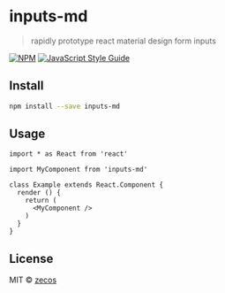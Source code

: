 # inputs-md

> rapidly prototype react material design form inputs

[![NPM](https://img.shields.io/npm/v/inputs-md.svg)](https://www.npmjs.com/package/inputs-md) [![JavaScript Style Guide](https://img.shields.io/badge/code_style-standard-brightgreen.svg)](https://standardjs.com)

## Install

```bash
npm install --save inputs-md
```

## Usage

```tsx
import * as React from 'react'

import MyComponent from 'inputs-md'

class Example extends React.Component {
  render () {
    return (
      <MyComponent />
    )
  }
}
```

## License

MIT © [zecos](https://github.com/zecos)

